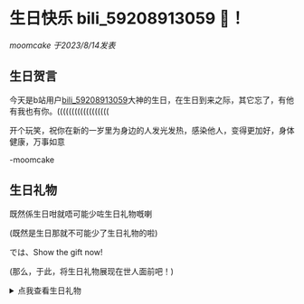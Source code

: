 生日快乐 bili_59208913059 🎉！
=============================

*moomcake 于2023/8/14发表*

生日贺言
--------------

今天是b站用户[bili_59208913059](https://space.bilibili.com/1760074163)大神的生日，在生日到来之际，其它忘了，有他有我也有你。((((((((((((((((((

开个玩笑，祝你在新的一岁里为身边的人发光发热，感染他人，变得更加好，身体健康，万事如意 

 -moomcake

生日礼物
--------

既然係生日咁就唔可能少咗生日礼物嘅喇

(既然是生日那就不可能少了生日礼物的啦)

では、Show the gift now!

(那么，于此，将生日礼物展现在世人面前吧！)

<details>
<summary>点我查看生日礼物</summary>
🎂<br>
啊没错，生日礼物就是赛博蛋糕！((((((((((<br>
开玩笑哒，生日礼物怎么可能只是一个emoji<br>
嗱，真正的礼物在下面<br>
 <details>
 <summary>The Real Gift</summary>
  <a href="/birthday/bili_59208913059/2023.08.14/gift/小遊戲.ppsx">小遊戲.ppsx(81KB)</a>
</details>
</details>
